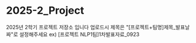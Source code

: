 # 2025-2_Project
2025년 2학기 프로젝트 저장소 입니다
업로드시 제목은 "[프로젝트+팀명]제목_발표날짜"로 설정해주세요
ex) [프로젝트 NLP1팀]1차발표자료_0923
